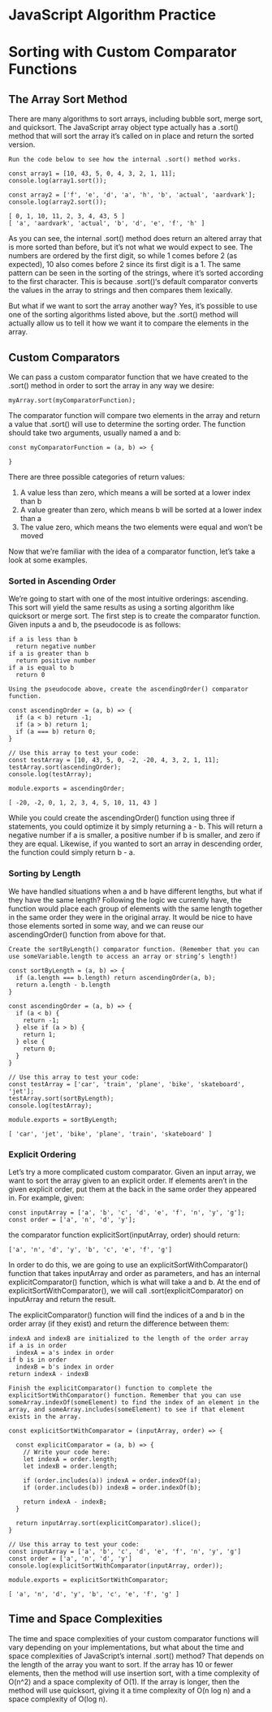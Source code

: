 # JavaScript Algorithm Practice
# Sorting with Custom Comparator Functions

## The Array Sort Method
There are many algorithms to sort arrays, including bubble sort, merge sort, and quicksort. The JavaScript array object type actually has a .sort() method that will sort the array it’s called on in place and return the sorted version.
```
Run the code below to see how the internal .sort() method works.
```
```JS
const array1 = [10, 43, 5, 0, 4, 3, 2, 1, 11];
console.log(array1.sort());

const array2 = ['f', 'e', 'd', 'a', 'h', 'b', 'actual', 'aardvark'];
console.log(array2.sort());
```
```
[ 0, 1, 10, 11, 2, 3, 4, 43, 5 ]
[ 'a', 'aardvark', 'actual', 'b', 'd', 'e', 'f', 'h' ]
```

As you can see, the internal .sort() method does return an altered array that is more sorted than before, but it’s not what we would expect to see. The numbers are ordered by the first digit, so while 1 comes before 2 (as expected), 10 also comes before 2 since its first digit is a 1. The same pattern can be seen in the sorting of the strings, where it’s sorted according to the first character. This is because .sort()‘s default comparator converts the values in the array to strings and then compares them lexically.

But what if we want to sort the array another way? Yes, it’s possible to use one of the sorting algorithms listed above, but the .sort() method will actually allow us to tell it how we want it to compare the elements in the array.

## Custom Comparators
We can pass a custom comparator function that we have created to the .sort() method in order to sort the array in any way we desire:
```JS
myArray.sort(myComparatorFunction);
```

The comparator function will compare two elements in the array and return a value that .sort() will use to determine the sorting order. The function should take two arguments, usually named a and b:
```JS
const myComparatorFunction = (a, b) => {
 
}
```

There are three possible categories of return values:
1. A value less than zero, which means a will be sorted at a lower index than b
2. A value greater than zero, which means b will be sorted at a lower index than a
3. The value zero, which means the two elements were equal and won’t be moved

Now that we’re familiar with the idea of a comparator function, let’s take a look at some examples.

### Sorted in Ascending Order
We’re going to start with one of the most intuitive orderings: ascending. This sort will yield the same results as using a sorting algorithm like quicksort or merge sort. The first step is to create the comparator function. Given inputs a and b, the pseudocode is as follows:
```
if a is less than b
  return negative number
if a is greater than b
  return positive number
if a is equal to b
  return 0
```

```
Using the pseudocode above, create the ascendingOrder() comparator function.
```
```JS
const ascendingOrder = (a, b) => {
  if (a < b) return -1;
  if (a > b) return 1;
  if (a === b) return 0;
}

// Use this array to test your code:
const testArray = [10, 43, 5, 0, -2, -20, 4, 3, 2, 1, 11];
testArray.sort(ascendingOrder);
console.log(testArray);

module.exports = ascendingOrder;
```
```
[ -20, -2, 0, 1, 2, 3, 4, 5, 10, 11, 43 ]
```

While you could create the ascendingOrder() function using three if statements, you could optimize it by simply returning a - b. This will return a negative number if a is smaller, a positive number if b is smaller, and zero if they are equal. Likewise, if you wanted to sort an array in descending order, the function could simply return b - a.

### Sorting by Length
We have handled situations when a and b have different lengths, but what if they have the same length? Following the logic we currently have, the function would place each group of elements with the same length together in the same order they were in the original array. It would be nice to have those elements sorted in some way, and we can reuse our ascendingOrder() function from above for that.

```
Create the sortByLength() comparator function. (Remember that you can use someVariable.length to access an array or string’s length!)
```
```JS
const sortByLength = (a, b) => {
  if (a.length === b.length) return ascendingOrder(a, b);
  return a.length - b.length
}

const ascendingOrder = (a, b) => {
  if (a < b) {
    return -1;
  } else if (a > b) {
    return 1;
  } else {
    return 0;
  }
}

// Use this array to test your code:
const testArray = ['car', 'train', 'plane', 'bike', 'skateboard', 'jet'];
testArray.sort(sortByLength);
console.log(testArray);

module.exports = sortByLength;
```
```
[ 'car', 'jet', 'bike', 'plane', 'train', 'skateboard' ]
```

### Explicit Ordering
Let’s try a more complicated custom comparator. Given an input array, we want to sort the array given to an explicit order. If elements aren’t in the given explicit order, put them at the back in the same order they appeared in. For example, given:
```JS
const inputArray = ['a', 'b', 'c', 'd', 'e', 'f', 'n', 'y', 'g'];
const order = ['a', 'n', 'd', 'y'];
```

the comparator function explicitSort(inputArray, order) should return:
```JS
['a', 'n', 'd', 'y', 'b', 'c', 'e', 'f', 'g']
```

In order to do this, we are going to use an explicitSortWithComparator() function that takes inputArray and order as parameters, and has an internal explicitComparator() function, which is what will take a and b. At the end of explicitSortWithComparator(), we will call .sort(explicitComparator) on inputArray and return the result.

The explicitComparator() function will find the indices of a and b in the order array (if they exist) and return the difference between them:
```
indexA and indexB are initialized to the length of the order array
if a is in order
  indexA = a's index in order
if b is in order
  indexB = b's index in order
return indexA - indexB
```

```
Finish the explicitComparator() function to complete the explicitSortWithComparator() function. Remember that you can use someArray.indexOf(someElement) to find the index of an element in the array, and someArray.includes(someElement) to see if that element exists in the array.
```
```JS
const explicitSortWithComparator = (inputArray, order) => {
  
  const explicitComparator = (a, b) => {
    // Write your code here:
    let indexA = order.length;
    let indexB = order.length;

    if (order.includes(a)) indexA = order.indexOf(a);
    if (order.includes(b)) indexB = order.indexOf(b);

    return indexA - indexB;
  }
  
  return inputArray.sort(explicitComparator).slice();
}

// Use this array to test your code:
const inputArray = ['a', 'b', 'c', 'd', 'e', 'f', 'n', 'y', 'g']
const order = ['a', 'n', 'd', 'y']
console.log(explicitSortWithComparator(inputArray, order));

module.exports = explicitSortWithComparator;
```
```
[ 'a', 'n', 'd', 'y', 'b', 'c', 'e', 'f', 'g' ]
```

## Time and Space Complexities

The time and space complexities of your custom comparator functions will vary depending on your implementations, but what about the time and space complexities of JavaScript’s internal .sort() method? That depends on the length of the array you want to sort. If the array has 10 or fewer elements, then the method will use insertion sort, with a time complexity of O(n^2) and a space complexity of O(1). If the array is longer, then the method will use quicksort, giving it a time complexity of O(n log n) and a space complexity of O(log n). 
